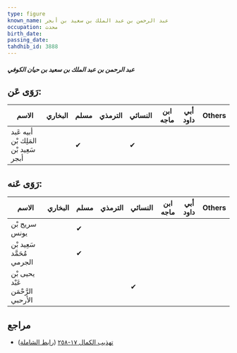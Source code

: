 ```yaml
---
type: figure
known_name: عبد الرحمن بن عبد الملك بن سعيد بن أبجر
occupation: محدث
birth_date:
passing_date:
tahdhib_id: 3888
---
```

##### عبد الرحمن بن عبد الملك بن سعيد بن حيان الكوفي

## رَوَى عَن:
| الاسم                                 | البخاري | مسلم | الترمذي | النسائي | ابن ماجه | أبي داود | Others |
| ------------------------------------- | ------- | ---- | ------- | ------- | -------- | -------- | ------ |
| أبيه عَبد المَلِك بْن سَعِيد بْن أبجر |         | ✔    |         | ✔       |          |          |        |
## رَوَى عَنه:
| الاسم                             | البخاري | مسلم | الترمذي | النسائي | ابن ماجه | أبي داود | Others |
| --------------------------------- | ------- | ---- | ------- | ------- | -------- | -------- | ------ |
| سريج بْن يونس                     |         | ✔    |         |         |          |          |        |
| سَعِيد بْن مُحَمَّد الجرمي        |         | ✔    |         |         |          |          |        |
| يحيى بْن عَبْد الرَّحْمَن الأرحبي |         |      |         | ✔       |          |          |        |
## مراجع
- [تهذيب الكمال ١٧-٢٥٨](obsidian://open?vault=Tahdhib-al-Kamal&file=Figures/٣٨٨٨-عبد%20الرحمن%20بن%20عبد%20الملك%20بن%20سعيد%20بن%20حيان%20الكوفي) ([رابط الشاملة](https://shamela.ws/book/3722/8808))